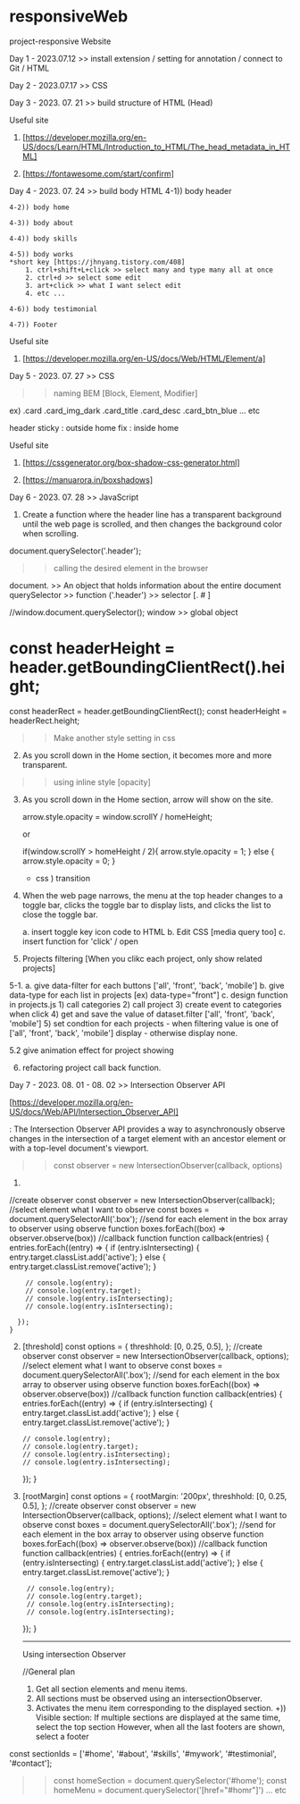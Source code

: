 # responsiveWeb
project-responsive Website

Day 1 - 2023.07.12 >> install extension / setting for annotation / connect to Git / HTML

Day 2 - 2023.07.17 >> CSS

Day 3 - 2023. 07. 21 >> build structure of HTML (Head)

Useful site
1. [https://developer.mozilla.org/en-US/docs/Learn/HTML/Introduction_to_HTML/The_head_metadata_in_HTML]

2. [https://fontawesome.com/start/confirm]


Day 4 - 2023. 07. 24 >> build body HTML
    4-1)) body header

    4-2)) body home

    4-3)) body about

    4-4)) body skills

    4-5)) body works
    *short key [https://jhnyang.tistory.com/408]
        1. ctrl+shift+L+click >> select many and type many all at once
        2. ctrl+d >> select some edit
        3. art+click >> what I want select edit
        4. etc ...

    4-6)) body testimonial

    4-7)) Footer

Useful site
1. [https://developer.mozilla.org/en-US/docs/Web/HTML/Element/a]



Day 5 - 2023. 07. 27 >> CSS

>> naming
 BEM [Block, Element, Modifier]

 ex) 
 .card
 .card_img_dark
 .card_title
 .card_desc
 .card_btn_blue
 ... etc


header
sticky : outside home
fix : inside home


Useful site
1. [https://cssgenerator.org/box-shadow-css-generator.html]

2. [https://manuarora.in/boxshadows]



Day 6 - 2023. 07. 28 >> JavaScript

1. Create a function where the header line has a transparent background until the web page is scrolled, and then changes the background color when scrolling.

document.querySelector('.header');
>> calling the desired element in the browser

document. >> An object that holds information about the entire document
querySelector >> function
('.header') >> selector [. # ]

//window.document.querySelector();
window >> global object


const headerHeight = header.getBoundingClientRect().height;
 ===

 const headerRect = header.getBoundingClientRect();
 const headerHeight = headerRect.height;

>> Make another style setting in css


 2. As you scroll down in the Home section, it becomes more and more transparent.

>> using inline style [opacity]




 3. As you scroll down in the Home section, arrow will show on the site.

    arrow.style.opacity = window.scrollY / homeHeight;

    or

    if(window.scrollY > homeHeight / 2){
        arrow.style.opacity = 1;
    }
    else {
        arrow.style.opacity = 0;
    }

    + css ) transition



4. When the web page narrows, the menu at the top header changes to a toggle bar, clicks the toggle bar to display lists, and clicks the list to close the toggle bar.

    a. insert toggle key icon code to HTML
    b. Edit CSS [media query too]
    c. insert function for 'click' / open


5. Projects filtering
[When you clikc each project, only show related projects]

5-1.
 a. give data-filter for each buttons ['all', 'front', 'back', 'mobile']
 b. give data-type for each list in projects
    [ex) data-type="front"]
 c. design function in projects.js
    1) call categories
    2) call project
    3) create event to categories when click
    4) get and save the value of dataset.filter ['all', 'front', 'back', 'mobile']
    5) set condtion for each projects
        - when filtering value is one of ['all', 'front', 'back', 'mobile'] display
        - otherwise display none.


5.2 give animation effect for project showing


6. refactoring project call back function.



Day 7 - 2023. 08. 01 - 08. 02 >> Intersection Observer API

[https://developer.mozilla.org/en-US/docs/Web/API/Intersection_Observer_API]


: The Intersection Observer API provides a way to asynchronously observe changes in the intersection of a target element with an ancestor element or with a top-level document's viewport.


>> const observer = new IntersectionObserver(callback, options)

1. 
  //create observer
    const observer = new IntersectionObserver(callback);
    //select element what I want to observe
    const boxes = document.querySelectorAll('.box');
    //send for each element in the box array to observer using observe function
    boxes.forEach((box) => observer.observe(box))
    //callback function
    function callback(entries) {
      entries.forEach((entry) => {
        if (entry.isIntersecting) {
          entry.target.classList.add('active');
        }
        else {
          entry.target.classList.remove('active');
        }

        // console.log(entry);
        // console.log(entry.target);
        // console.log(entry.isIntersecting);
        // console.log(entry.isIntersecting);

      });
    }

2.  [threshold]
    const options = {
      threshhold: [0, 0.25, 0.5],
    };
    //create observer
    const observer = new IntersectionObserver(callback, options);
    //select element what I want to observe
    const boxes = document.querySelectorAll('.box');
    //send for each element in the box array to observer using observe function
    boxes.forEach((box) => observer.observe(box))
    //callback function
    function callback(entries) {
      entries.forEach((entry) => {
        if (entry.isIntersecting) {
          entry.target.classList.add('active');
        }
        else {
          entry.target.classList.remove('active');
        }

        // console.log(entry);
        // console.log(entry.target);
        // console.log(entry.isIntersecting);
        // console.log(entry.isIntersecting);

      });
    }

3. [rootMargin]
 const options = {
      rootMargin: '200px', 
      threshhold: [0, 0.25, 0.5],
    };
    //create observer
    const observer = new IntersectionObserver(callback, options);
    //select element what I want to observe
    const boxes = document.querySelectorAll('.box');
    //send for each element in the box array to observer using observe function
    boxes.forEach((box) => observer.observe(box))
    //callback function
    function callback(entries) {
      entries.forEach((entry) => {
        if (entry.isIntersecting) {
          entry.target.classList.add('active');
        }
        else {
          entry.target.classList.remove('active');
        }

        // console.log(entry);
        // console.log(entry.target);
        // console.log(entry.isIntersecting);
        // console.log(entry.isIntersecting);

      });
    }


    *****************************
    Using intersection Observer

    //General plan
    1. Get all section elements and menu items.
    2. All sections must be observed using an intersectionObserver.
    3. Activates the menu item corresponding to the displayed section.
+)) Visible section: If multiple sections are displayed at the same time, select the top section
However, when all the last footers are shown, select a footer



const sectionIds = ['#home', '#about', '#skills', '#mywork', '#testimonial', '#contact'];

>> const homeSection = document.querySelector('#home');
>> const homeMenu = document.querySelector('[href="#homr"]')
... etc 